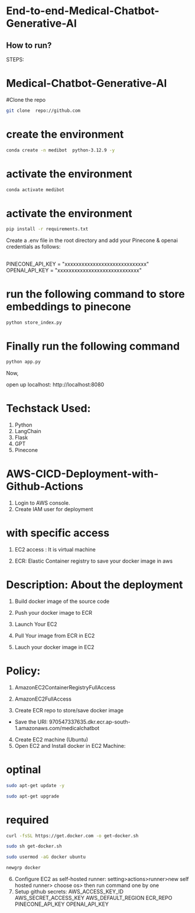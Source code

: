 # End-to-end-Medical-Chatbot-Generative-AI
## How to run?
STEPS:
# Medical-Chatbot-Generative-AI

#Clone the repo

```bash
git clone  repo://github.com

```
# create the environment
```bash
conda create -n medibot  python-3.12.9 -y

```

# activate the environment
```bash
conda activate medibot
```

# activate the environment
```bash
pip install -r requirements.txt
```

Create a .env file in the root directory and add your Pinecone & openai credentials as follows:
##
PINECONE_API_KEY = "xxxxxxxxxxxxxxxxxxxxxxxxxxxxx"
OPENAI_API_KEY = "xxxxxxxxxxxxxxxxxxxxxxxxxxxxx"

# run the following command to store embeddings to pinecone
```bash
python store_index.py
```
# Finally run the following command
```bash
python app.py
```
Now,

open up localhost: http://localhost:8080
##

# Techstack Used:
1. Python
2. LangChain
3. Flask
4. GPT
5. Pinecone

# AWS-CICD-Deployment-with-Github-Actions
1. Login to AWS console.
2. Create IAM user for deployment

# with specific access

1. EC2 access : It is virtual machine

2. ECR: Elastic Container registry to save your docker image in aws


# Description: About the deployment

1. Build docker image of the source code

2. Push your docker image to ECR

3. Launch Your EC2 

4. Pull Your image from ECR in EC2

5. Lauch your docker image in EC2

# Policy:

1. AmazonEC2ContainerRegistryFullAccess

2. AmazonEC2FullAccess
3. Create ECR repo to store/save docker image
- Save the URI: 970547337635.dkr.ecr.ap-south-1.amazonaws.com/medicalchatbot
4. Create EC2 machine (Ubuntu)
5. Open EC2 and Install docker in EC2 Machine:

# optinal
```bash
sudo apt-get update -y

sudo apt-get upgrade
```

# required
```bash
curl -fsSL https://get.docker.com -o get-docker.sh

sudo sh get-docker.sh

sudo usermod -aG docker ubuntu

newgrp docker
```

6. Configure EC2 as self-hosted runner:
setting>actions>runner>new self hosted runner> choose os> then run command one by one
7. Setup github secrets:
AWS_ACCESS_KEY_ID
AWS_SECRET_ACCESS_KEY
AWS_DEFAULT_REGION
ECR_REPO
PINECONE_API_KEY
OPENAI_API_KEY